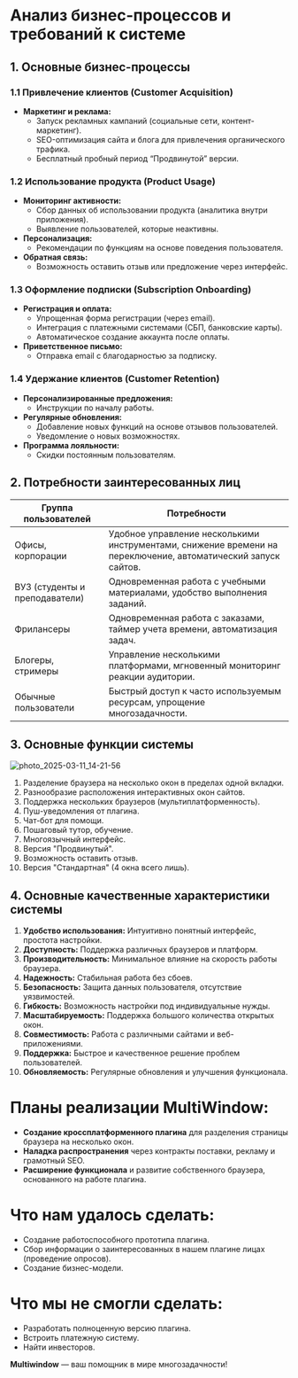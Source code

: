 # Анализ бизнес-процессов и требований к системе

## 1. Основные бизнес-процессы

### 1.1 Привлечение клиентов (Customer Acquisition)
- **Маркетинг и реклама:**
  - Запуск рекламных кампаний (социальные сети, контент-маркетинг).
  - SEO-оптимизация сайта и блога для привлечения органического трафика.
  - Бесплатный пробный период “Продвинутой” версии.

### 1.2 Использование продукта (Product Usage)
- **Мониторинг активности:**
  - Сбор данных об использовании продукта (аналитика внутри приложения).
  - Выявление пользователей, которые неактивны.
- **Персонализация:**
  - Рекомендации по функциям на основе поведения пользователя.
- **Обратная связь:**
  - Возможность оставить отзыв или предложение через интерфейс.

### 1.3 Оформление подписки (Subscription Onboarding)
- **Регистрация и оплата:**
  - Упрощенная форма регистрации (через email).
  - Интеграция с платежными системами (СБП, банковские карты).
  - Автоматическое создание аккаунта после оплаты.
- **Приветственное письмо:**
  - Отправка email с благодарностью за подписку.

### 1.4 Удержание клиентов (Customer Retention)
- **Персонализированные предложения:**
  - Инструкции по началу работы.
- **Регулярные обновления:**
  - Добавление новых функций на основе отзывов пользователей.
  - Уведомление о новых возможностях.
- **Программа лояльности:**
  - Скидки постоянным пользователям.

## 2. Потребности заинтересованных лиц

| Группа пользователей          | Потребности                                                                 |
|-------------------------------|-----------------------------------------------------------------------------|
| Офисы, корпорации             | Удобное управление несколькими инструментами, снижение времени на переключение, автоматический запуск сайтов. |
| ВУЗ (студенты и преподаватели)| Одновременная работа с учебными материалами, удобство выполнения заданий.   |
| Фрилансеры                    | Одновременная работа с заказами, таймер учета времени, автоматизация задач. |
| Блогеры, стримеры             | Управление несколькими платформами, мгновенный мониторинг реакции аудитории.|
| Обычные пользователи          | Быстрый доступ к часто используемым ресурсам, упрощение многозадачности.    |

## 3. Основные функции системы
![photo_2025-03-11_14-21-56](https://github.com/user-attachments/assets/e754f882-37be-4406-9d03-c5cc6260fcbb)


1. Разделение браузера на несколько окон в пределах одной вкладки.
2. Разнообразие расположения интерактивных окон сайтов.
3. Поддержка нескольких браузеров (мультиплатформенность).
4. Пуш-уведомления от плагина.
5. Чат-бот для помощи.
6. Пошаговый тутор, обучение.
7. Многоязычный интерфейс.
8. Версия "Продвинутый".
9. Возможность оставить отзыв.
10. Версия "Стандартная" (4 окна всего лишь).

## 4. Основные качественные характеристики системы

1. **Удобство использования:** Интуитивно понятный интерфейс, простота настройки.
2. **Доступность:** Поддержка различных браузеров и платформ.
3. **Производительность:** Минимальное влияние на скорость работы браузера.
4. **Надежность:** Стабильная работа без сбоев.
5. **Безопасность:** Защита данных пользователя, отсутствие уязвимостей.
6. **Гибкость:** Возможность настройки под индивидуальные нужды.
7. **Масштабируемость:** Поддержка большого количества открытых окон.
8. **Совместимость:** Работа с различными сайтами и веб-приложениями.
9. **Поддержка:** Быстрое и качественное решение проблем пользователей.
10. **Обновляемость:** Регулярные обновления и улучшения функционала.

# Планы реализации MultiWindow:

- **Создание кроссплатформенного плагина** для разделения страницы браузера на несколько окон.
- **Наладка распространения** через контракты поставки, рекламу и грамотный SEO.
- **Расширение функционала** и развитие собственного браузера, основанного на работе плагина.

# Что нам удалось сделать:

- Создание работоспособного прототипа плагина.
- Сбор информации о заинтересованных в нашем плагине лицах (проведение опросов).
- Создание бизнес-модели.

# Что мы не смогли сделать:

- Разработать полноценную версию плагина.
- Встроить платежную систему.
- Найти инвесторов.

**Multiwindow** — ваш помощник в мире многозадачности!


